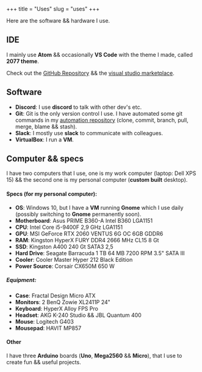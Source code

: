 +++
title = "Uses"
slug = "uses"
+++

Here are the software && hardware I use.

## IDE

I mainly use **Atom** && occasionally **VS Code** with the theme I made, called **2077 theme**.

Check out the [GitHub Repository](https://github.com/endormi/vscode-2077-theme) && the [visual studio marketplace](https://marketplace.visualstudio.com/items?itemName=Endormi.2077-theme).

## Software

- **Discord**: I use **discord** to talk with other dev's etc.
- **Git**: Git is the only version control I use. I have automated some git commands in my [automation repository](https://github.com/endormi/automation/blob/master/git-commands/commands.py) (clone, commit, branch, pull, merge, blame && stash).
- **Slack**: I mostly use **slack** to communicate with colleagues.
- **VirtualBox**: I run a **VM**.

## Computer && specs

I have two computers that I use, one is my work computer (laptop: Dell XPS 15) && the second one is my personal computer (**custom built** desktop).

#### **Specs** (for my personal computer):

- **OS**: Windows 10, but I have a **VM** running **Gnome** which I use daily (possibly switching to **Gnome** permanently soon).
- **Motherboard**: Asus PRIME B360-A Intel B360 LGA1151
- **CPU**: Intel Core i5-9400F 2,9 GHz LGA1151
- **GPU**: MSI GeForce RTX 2060 VENTUS 6G OC 6GB GDDR6
- **RAM**: Kingston HyperX FURY DDR4 2666 MHz CL15 8 Gt
- **SSD**: Kingston A400 240 Gt SATA3 2,5
- **Hard Drive**: Seagate Barracuda 1 TB 64 MB 7200 RPM 3.5" SATA III
- **Cooler**: Cooler Master Hyper 212 Black Edition
- **Power Source**: Corsair CX650M 650 W

##### Equipment:

- **Case**: Fractal Design Micro ATX
- **Monitors**: 2 BenQ Zowie XL2411P 24"
- **Keyboard**: HyperX Alloy FPS Pro
- **Headset**: AKG K-240 Studio && JBL Quantum 400
- **Mouse**: Logitech G403
- **Mousepad**: HAVIT MP857

#### Other

I have three **Arduino** boards (**Uno**, **Mega2560** && **Micro**), that I use to create fun && useful projects.

